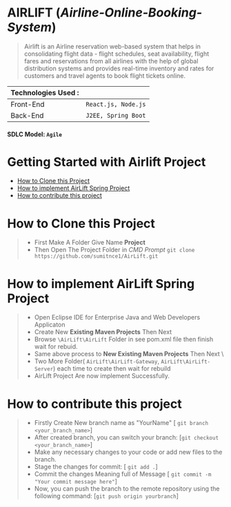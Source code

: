 # AIRLIFT (_Airline-Online-Booking-System_)

> Airlift is an Airline reservation web-based system that helps in consolidating flight data - flight schedules, seat availability, flight fares and reservations from all airlines with the help of global distribution systems and provides real-time inventory and rates for customers and travel agents to book flight tickets online.


| Technologies Used : ||
|------------------|------------------|
| Front-End | `React.js, Node.js` |
| Back-End | `J2EE, Spring Boot` |

#### SDLC Model: `Agile`


# Getting Started with Airlift Project

- [How to Clone this Project](#how-to-clone-this-project)
- [How to implement AirLift Spring Project](#how-to-implement-airlift-spring-project)
- [How to contribute this project](#how-to-contribute-this-project)

# How to Clone this Project

> - First Make A Folder Give Name **Project**
> - Then Open The Project Folder in *CMD Prompt* `git clone https://github.com/sumitnce1/AirLift.git`

# How to implement AirLift Spring Project

> - Open Eclipse IDE for Enterprise Java and Web Developers Applicaton
> - Create New **Existing Maven Projects** Then Next
> - Browse `\AirLift\AirLift` Folder in see pom.xml file then finish wait for rebuid.
> - Same above process to **New Existing Maven Projects** Then Next \
> - Two More Folder( `AirLift\AirLift-Gateway`, `AirLift\AirLift-Server`) each time to create then wait for rebuild 
> - AirLift Project Are now implement Successfully.

# How to contribute this project

> - Firstly Create New branch name as "YourName" [ `git branch <your_branch_name>`]
> - After created branch, you can switch your branch: [`git checkout <your_branch_name>`]
> - Make any necessary changes to your code or add new files to the branch.
> - Stage the changes for commit: [ `git add .`]
> - Commit the changes Meaning full of Message [ `git commit -m "Your commit message here"`]
> - Now, you can push the branch to the remote repository using the following command: [`git push origin yourbranch`]
